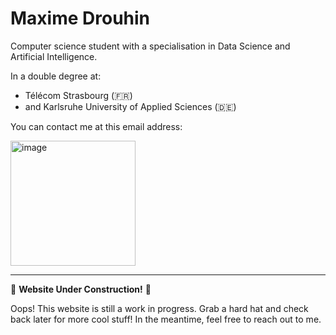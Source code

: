 # Maxime Drouhin

Computer science student with a specialisation in Data Science and Artificial Intelligence.

In a double degree at:
- Télécom Strasbourg (🇫🇷)
- and Karlsruhe University of Applied Sciences (🇩🇪)

You can contact me at this email address:

<img width="200" alt="image" src="https://github.com/user-attachments/assets/862a41b9-002c-47b2-a3b6-9ebe136ac2ef">

---

🚧 **Website Under Construction!** 🚧

Oops! This website is still a work in progress. Grab a hard hat and check back later for more cool stuff! In the meantime, feel free to reach out to me.
